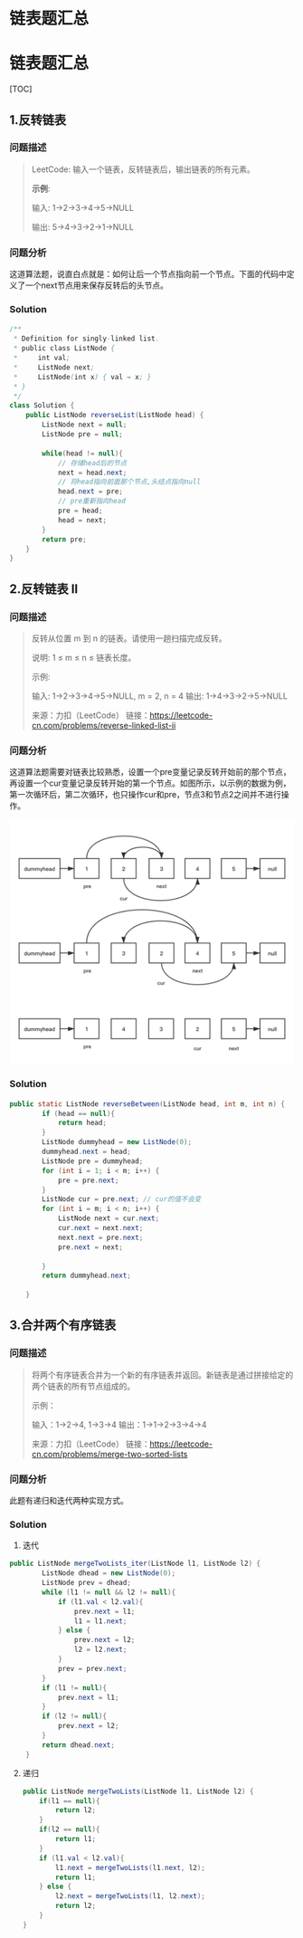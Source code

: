 # 链表题汇总


# 链表题汇总

[TOC]

## 1.反转链表

### 问题描述

> LeetCode: 输入一个链表，反转链表后，输出链表的所有元素。
>
> **示例**:
>
> 输入: 1->2->3->4->5->NULL
>
> 输出: 5->4->3->2->1->NULL

### 问题分析

这道算法题，说直白点就是：如何让后一个节点指向前一个节点。下面的代码中定义了一个next节点用来保存反转后的头节点。

### Solution

```java
/**
 * Definition for singly-linked list.
 * public class ListNode {
 *     int val;
 *     ListNode next;
 *     ListNode(int x) { val = x; }
 * }
 */
class Solution {
    public ListNode reverseList(ListNode head) {
        ListNode next = null;
        ListNode pre = null;
   
        while(head != null){
            // 存储head后的节点
            next = head.next;
            // 将head指向前面那个节点,头结点指向null
            head.next = pre;
            // pre重新指向head
            pre = head;
            head = next;
        }
        return pre;
    }
}
```

## 2.反转链表 II

### 问题描述

> 反转从位置 m 到 n 的链表。请使用一趟扫描完成反转。
>
> 说明:
> 1 ≤ m ≤ n ≤ 链表长度。
>
> 示例:
>
> 输入: 1->2->3->4->5->NULL, m = 2, n = 4
> 输出: 1->4->3->2->5->NULL
>
> 来源：力扣（LeetCode）
> 链接：https://leetcode-cn.com/problems/reverse-linked-list-ii

### 问题分析

这道算法题需要对链表比较熟悉，设置一个pre变量记录反转开始前的那个节点，再设置一个cur变量记录反转开始的第一个节点。如图所示，以示例的数据为例，第一次循环后，第二次循环，也只操作cur和pre，节点3和节点2之间并不进行操作。

![示例](https://github.com/aheling11/algsLearning/blob/master/Doc/image/1.png?raw=true)



### Solution

```java
public static ListNode reverseBetween(ListNode head, int m, int n) {
        if (head == null){
            return head;
        }
        ListNode dummyhead = new ListNode(0);
        dummyhead.next = head;
        ListNode pre = dummyhead;
        for (int i = 1; i < m; i++) {
            pre = pre.next;
        }
        ListNode cur = pre.next; // cur的值不会变
        for (int i = m; i < n; i++) {
            ListNode next = cur.next;
            cur.next = next.next;
            next.next = pre.next;
            pre.next = next;

        }
        return dummyhead.next;

    }
```



## 3.合并两个有序链表

### 问题描述

> 将两个有序链表合并为一个新的有序链表并返回。新链表是通过拼接给定的两个链表的所有节点组成的。 
>
> 示例：
>
> 输入：1->2->4, 1->3->4
> 输出：1->1->2->3->4->4
>
> 来源：力扣（LeetCode）
> 链接：https://leetcode-cn.com/problems/merge-two-sorted-lists

### 问题分析

此题有递归和迭代两种实现方式。

### Solution

1. 迭代

```java
public ListNode mergeTwoLists_iter(ListNode l1, ListNode l2) {
        ListNode dhead = new ListNode(0);
        ListNode prev = dhead;
        while (l1 != null && l2 != null){
            if (l1.val < l2.val){
                prev.next = l1;
                l1 = l1.next;
            } else {
                prev.next = l2;
                l2 = l2.next;
            }
            prev = prev.next;
        }
        if (l1 != null){
            prev.next = l1;
        }
        if (l2 != null){
            prev.next = l2;
        }
        return dhead.next;
    }
```



2. 递归

   ```java
   public ListNode mergeTwoLists(ListNode l1, ListNode l2) {
       if(l1 == null){
           return l2;
       }
       if(l2 == null){
           return l1;
       }
       if (l1.val < l2.val){
           l1.next = mergeTwoLists(l1.next, l2);
           return l1;
       } else {
           l2.next = mergeTwoLists(l1, l2.next);
           return l2;
       }
   }
   ```
